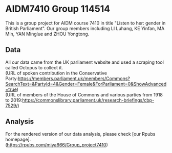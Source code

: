 # AIDM7410 Group 114514
This is a group project for AIDM course 7410 in title "Listen to her: gender in British Parliament". Our group members including LI Luhang, KE Yinfan, MA Min, YAN Minglue and ZHOU Yongtong.

## Data
All our data came from the UK parliament website and used a scraping tool called Octopus to collect it.  
(URL of spoken contribution in the Conservative Party:https://members.parliament.uk/members/Commons?SearchText=&PartyId=4&Gender=Female&ForParliament=0&ShowAdvanced=true)  
(URL of members of the House of Commons and various parties from 1918 to 2019:https://commonslibrary.parliament.uk/research-briefings/cbp-7529/)

## Analysis
For the rendered version of our data analysis, please check [our Rpubs homepage].  
(https://rpubs.com/miya666/Group_project7410)

